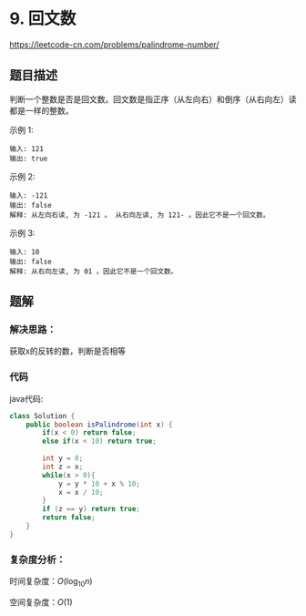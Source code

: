 # 9. 回文数
https://leetcode-cn.com/problems/palindrome-number/

## 题目描述

判断一个整数是否是回文数。回文数是指正序（从左向右）和倒序（从右向左）读都是一样的整数。

示例 1:
```
输入: 121
输出: true
```

示例 2:
```
输入: -121
输出: false
解释: 从左向右读, 为 -121 。 从右向左读, 为 121- 。因此它不是一个回文数。
```

示例 3:
```
输入: 10
输出: false
解释: 从右向左读, 为 01 。因此它不是一个回文数。
```

## 题解

### 解决思路：

获取x的反转的数，判断是否相等

### 代码

java代码:
~~~ java
class Solution {
    public boolean isPalindrome(int x) {
        if(x < 0) return false;
        else if(x < 10) return true;
        
        int y = 0;
        int z = x;
        while(x > 0){
            y = y * 10 + x % 10;
            x = x / 10;
        }
        if (z == y) return true;
        return false;
    }
}
~~~

### 复杂度分析：

时间复杂度：$O(\log_{10}n)$

空间复杂度：$O(1)$
